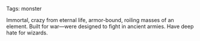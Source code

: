 Tags: monster

Immortal, crazy from eternal life, armor-bound, roiling masses of an element. Built for war—were designed to fight in ancient armies. Have deep hate for wizards.